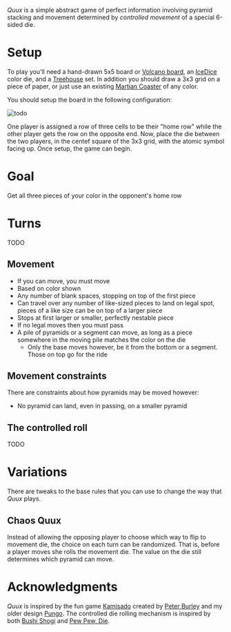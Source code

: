 *Quux* is a simple abstract game of perfect information involving pyramid stacking and movement determined by *controlled movement* of a special 6-sided die.

Setup
=====

To play you'll need a hand-drawn 5x5 board or [Volcano board](), an [IceDice]() color die, and a [Treehouse]() set.  In addition you should draw a 3x3 grid on a piece of paper, or just use an existing [Martian Coaster]() of any color.  

You should setup the board in the following configuration:

![todo](https://raw.githubusercontent.com/fogus/spiel/master/graphics/todo.jpg)

One player is assigned a row of three cells to be their "home row" while the other player gets the row on the opposite end. Now, place the die between the two players, in the centef square of the 3x3 grid, with the atomic symbol facing up.  Once setup, the game can begin.

Goal
====

Get all three pieces of your color in the opponent's home row

Turns
=====

TODO

## Movement

 * If you can move, you must move
 * Based on color shown
 * Any number of blank spaces, stopping on top of the first piece
 * Can travel over any number of like-sized pieces to land on 
   legal spot, pieces of a like size can be on top of a 
   larger piece
 * Stops at first larger or smaller, perfectly nestable piece
 * If no legal moves then you must pass
 * A pile of pyramids or a segment can move, as long as a piece
   somewhere in the moving pile matches the color on the die
   - Only the base moves however, be it from the bottom or 
     a segment. Those on top go for the ride

## Movement constraints

There are constraints about how pyramids may be moved however:

 * No pyramid can land, even in passing, on a smaller pyramid

## The controlled roll

TODO

Variations
==========

There are tweaks to the base rules that you can use to change the way that *Quux* plays.

## Chaos Quux

Instead of allowing the opposing player to choose which way to flip to movement die, the choice on each turn can be randomized.  That is, before a player moves she rolls the movement die.  The value on the die still determines which pyramid can move.


Acknowledgments
===============

*Quux* is inspired by the fun game [Kamisado]() created by [Peter Burley]() and my older design [Pungo](https://github.com/fogus/spiel/tree/master/taschenspiele/machipongo).  The controlled die rolling mechanism is inspired by both [Bushi Shogi](http://boardgamegeek.com/boardgame/15874/bushi-shogi) and  [Pew Pew, Die](http://icehousegames.org/wiki/index.php?title=PewPewDie).
